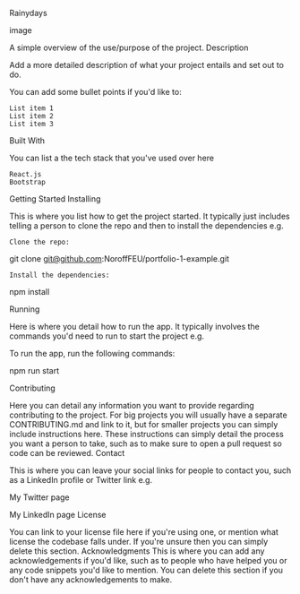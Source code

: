 Rainydays

image

A simple overview of the use/purpose of the project.
Description

Add a more detailed description of what your project entails and set out to do.

You can add some bullet points if you'd like to:

    List item 1
    List item 2
    List item 3

Built With

You can list a the tech stack that you've used over here

    React.js
    Bootstrap

Getting Started
Installing

This is where you list how to get the project started. It typically just includes telling a person to clone the repo and then to install the dependencies e.g.

    Clone the repo:

git clone git@github.com:NoroffFEU/portfolio-1-example.git

    Install the dependencies:

npm install

Running

Here is where you detail how to run the app. It typically involves the commands you'd need to run to start the project e.g.

To run the app, run the following commands:

npm run start

Contributing

Here you can detail any information you want to provide regarding contributing to the project. For big projects you will usually have a separate CONTRIBUTING.md and link to it, but for smaller projects you can simply include instructions here. These instructions can simply detail the process you want a person to take, such as to make sure to open a pull request so code can be reviewed.
Contact

This is where you can leave your social links for people to contact you, such as a LinkedIn profile or Twitter link e.g.

My Twitter page

My LinkedIn page
License

You can link to your license file here if you're using one, or mention what license the codebase falls under. If you're unsure then you can simply delete this section.
Acknowledgments
This is where you can add any acknowledgements if you'd like, such as to people who have helped you or any code snippets you'd like to mention. You can delete this section if you don't have any acknowledgements to make.
